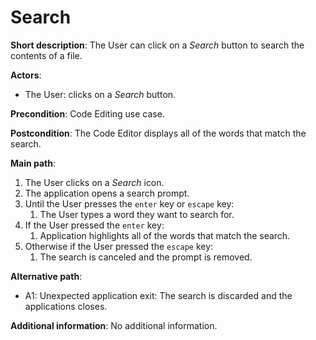 # Search

**Short description**: The User can click on a *Search* button to search the contents of a file.

**Actors**:
- The User: clicks on a *Search* button.

**Precondition**: Code Editing use case.

**Postcondition**: The Code Editor displays all of the words that match the search.

**Main path**:
1. The User clicks on a *Search* icon.
2. The application opens a search prompt.
3. Until the User presses the `enter` key or `escape` key:
    1. The User types a word they want to search for.
4. If the User pressed the `enter` key:
    1. Application highlights all of the words that match the search.
5. Otherwise if the User pressed the `escape` key:
    1. The search is canceled and the prompt is removed.

**Alternative path**:
- A1: Unexpected application exit: The search is discarded and the applications closes.

**Additional information**: No additional information.
